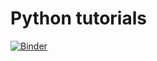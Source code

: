 # Python tutorials

[![Binder](https://mybinder.org/badge_logo.svg)](https://mybinder.org/v2/gh/linqiu15/PythonTutorial/master?labpath=notebooks%2Foverview.ipynb)
